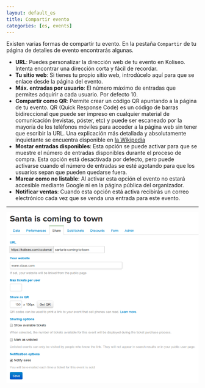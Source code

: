 ```yaml
---
layout: default_es
title: Compartir evento
categories: [es, events]
---
```


Existen varias formas de compartir tu evento. En la pestaña <code>Compartir</code> de tu página de detalles de evento encontrarás algunas.

<div class="row-fluid">
    <ul>
        <li><b>URL</b>: Puedes personalizar la dirección web de tu evento en Koliseo. Intenta encontrar una dirección corta y fácil de recordar.</li>
        <li><b>Tu sitio web</b>: Si tienes tu propio sitio web, introdúcelo aquí para que se enlace desde la página del evento.</li>
        <li><b>Máx. entradas por usuario</b>: El número máximo de entradas que permites adquirir a cada usuario. Por defecto 10.</li>
        <li><b>Compartir como QR</b>: Permite crear un código QR apuntando a la página de tu evento. QR (Quick Response Code) es un código de barras bidireccional que puede ser impreso en cualquier material de comunicación (revistas, póster, etc) y puede ser escaneado por la mayoría de los teléfonos móviles para acceder a la página web sin tener que escribir la URL. Una explicación más detallada y absolutamente inquietante se encuentra disponible en <a href='http://es.wikipedia.org/wiki/C%C3%B3digo_QR'> la Wikipedia</a></li> 
        <li><b>Mostar entradas disponibles</b>: Esta opción se puede activar para que se muestre el número de entradas disponibles durante el proceso de compra. Esta opción está desactivada por defecto, pero puede activarse cuando el número de entradas se esté agotando para que los usuarios sepan que pueden quedarse fuera.</li>
        <li><b>Marcar como no listable</b>: Al activar esta opción el evento no estará accesible mediante Google ni en la página pública del organizador.</li>
        <li><b>Notificar ventas</b>: Cuando esta opción está activa recibirás un correo electrónico cada vez que se venda una entrada para este evento.</li>
    </ul>
    <hr>
    <p style="text-align: center">
      <img src="/img/events/share.png" class="himg">
    </p>
</div>
